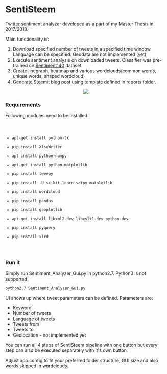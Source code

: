 # SentiSteem
Twitter sentiment analyzer developed as a part of my Master Thesis in 2017/2018. 

Main functionality is:

<ol>
<li>Download specified number of tweets in a specified time window. Language can be specified. Geodata are not implemented (yet).</li>
<li>Execute sentiment analysis on downloaded tweets. Classifier was pre-trained on <a href="http://help.sentiment140.com/for-students">Sentiment140</a> dataset</li>
<li>Create linegraph, heatmap and various wordclouds(common words, unique words, shaped wordcloud)</li>
<li>Generate Steemit blog post using template defined in reports folder.</li>
</ol>

<center><img src="https://i.imgur.com/PXykeZN.png"></center>

### Requirements
Following modules need to be installed:
<code>
* apt-get install python-tk
* pip install XlsxWriter
* apt install python-numpy
* apt-get install python-matplotlib
* pip install tweepy
* pip install -U scikit-learn scipy matplotlib
* pip install wordcloud
* pip install pandas
* pip install geoplotlib
* apt-get install libxml2-dev libxslt1-dev python-dev
* pip install pyquery
* pip install xlrd
</code>

### Run it
Simply run Sentiment_Analyzer_Gui.py in python2.7. Python3 is not supported

<code>python2.7 Sentiment_Analyzer_Gui.py</code>

UI shows up where tweet parameters can be defined. Parameters are:
<ul>
<li>Keyword</li>
<li>Number of tweets</li>
<li>Language of tweets</li>
<li>Tweets from</li>
<li>Tweets to</li>
<li>Geolocation - not implemented yet</li>
</ul>

You can run all 4 steps of SentiSteem pipeline with one button but every step can also be executed separately with it's own button.

Adjust app.config to fit your preferred folder structure, GUI size and also words skipped in wordclouds. 